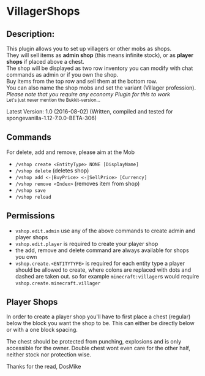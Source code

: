 VillagerShops
=====

Description:
-----

This plugin allows you to set up villagers or other mobs as shops.<br>
They will sell items as **admin shop** (this means infinite stock), or as **player shops** if placed above a chest.<br>
The shop will be displayed as two row inventory you can modify with chat commands as admin or if you own the shop.<br>
Buy items from the top row and sell them at the bottom row.<br>
You can also name the shop mobs and set the variant (Villager profession).<br>
*Please note that you require any economy Plugin for this to work*<br>
<sub>Let's just never mention the Bukkit-version...</sub>

Latest Version: 1.0 (2016-08-02)
(Written, compiled and tested for spongevanilla-1.12-7.0.0-BETA-306)

Commands
-----

For delete, add and remove, please aim at the Mob

- `/vshop create <EntityType> NONE [DisplayName]`
- `/vshop delete` (deletes shop)
- `/vshop add <-|BuyPrice> <-|SellPrice> [Currency]`
- `/vshop remove <Index>` (removes item from shop)
- `/vshop save`
- `/vshop reload`

Permissions
-----
- `vshop.edit.admin` use any of the above commands to create admin and player shops
- `vshop.edit.player` is required to create your player shop
- the add, remove and delete command are always available for shops you own
- `vshop.create.<ENTITYTYPE>` is required for each entity type a player should be allowed to create, where colons are replaced with dots and dashed are taken out. so for example `minecraft:villager`s would require `vshop.create.minecraft.villager`

Player Shops
-----
In order to create a player shop you'll have to first place a chest (regular) below the block you want the shop to be. This can either be directly below or with a one block spacing.

The chest should be protected from punching, explosions and is only accessible for the owner. Double chest wont even care for the other half, neither stock nor protection wise.

Thanks for the read, DosMike
